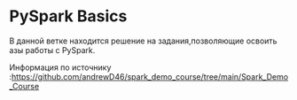 # PySpark Basics
В данной ветке находится решение на задания,позволяющие освоить азы работы с PySpark.

Информация по источнику :https://github.com/andrewD46/spark_demo_course/tree/main/Spark_Demo_Course
